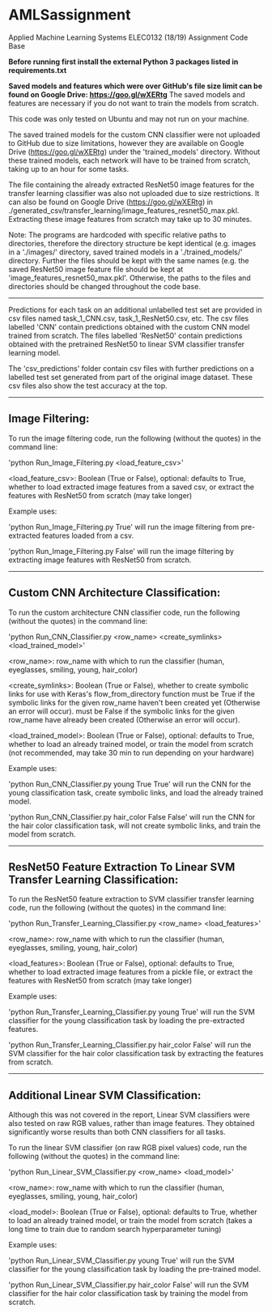 # AMLSassignment
Applied Machine Learning Systems ELEC0132 (18/19) Assignment Code Base

**Before running first install the external Python 3 packages listed in requirements.txt**

**Saved models and features which were over GitHub's file size limit can be found on Google Drive: https://goo.gl/wXERtg**
The saved models and features are necessary if you do not want to train the models from scratch.

This code was only tested on Ubuntu and may not run on your machine.

The saved trained models for the custom CNN classifier were not uploaded to GitHub due to size limitations, however they are available on Google Drive (https://goo.gl/wXERtg) under the 'trained_models' directory. Without these trained models, each network will have to be trained from scratch, taking up to an hour for some tasks.

The file containing the already extracted ResNet50 image features for the transfer learning classifier was also not uploaded due to size restrictions. It can also be found on Google Drive (https://goo.gl/wXERtg) in ./generated_csv/transfer_learning/image_features_resnet50_max.pkl. Extracting these image features from scratch may take up to 30 minutes.

Note: The programs are hardcoded with specific relative paths to directories, therefore the directory structure be kept identical (e.g. images in a './images/' directory, saved trained models in a './trained_models/' directory. Further the files should be kept with the same names (e.g. the saved ResNet50 image feature file should be kept at 'image_features_resnet50_max.pkl'. Otherwise, the paths to the files and directories should be changed throughout the code base.

---
Predictions for each task on an additional unlabelled test set are provided in csv files named task_1_CNN.csv, task_1_ResNet50.csv, etc. The csv files labelled 'CNN' contain predictions obtained with the custom CNN model trained from scratch. The files labelled 'ResNet50' contain predictions obtained with the pretrained ResNet50 to linear SVM classifier transfer learning model.

The 'csv_predictions' folder contain csv files with further predictions on a labelled test set generated from part of the original image dataset. These csv files also show the test accuracy at the top.

---
## Image Filtering:

To run the image filtering code, run the following (without the quotes) in the command line:

'python Run_Image_Filtering.py <load_feature_csv>'

<load_feature_csv>: Boolean (True or False), optional: defaults to True,
        whether to load extracted image features from a saved csv, 
        or extract the features with ResNet50 from scratch (may take longer)

Example uses: 

'python Run_Image_Filtering.py True' will run the image filtering from pre-extracted features loaded from a csv. 

'python Run_Image_Filtering.py False' will run the image filtering by extracting image features with ResNet50 from scratch.

---
## Custom CNN Architecture Classification:

To run the custom architecture CNN classifier code, run the following (without the quotes) in the command line:

'python Run_CNN_Classifier.py <row_name> <create_symlinks> <load_trained_model>'

<row_name>: row_name with which to run the classifier (human, eyeglasses, smiling, young, hair_color)

<create_symlinks>: Boolean (True or False), whether to create symbolic links for use with Keras's flow_from_directory function
                   must be True if the symbolic links for the given row_name haven't been created yet (Otherwise an error will occur).
                   must be False if the symbolic links for the given row_name have already been created (Otherwise an error will occur).

<load_trained_model>: Boolean (True or False), optional: defaults to True,
                   whether to load an already trained model, or train the model from scratch (not recommended, may take 30 min to run depending on your hardware)

Example uses: 

'python Run_CNN_Classifier.py young True True' will run the CNN for the young classification task, create symbolic links, and load the already trained model. 

'python Run_CNN_Classifier.py hair_color False False' will run the CNN for the hair color classification task, will not create symbolic links, and train the model from scratch.

---
## ResNet50 Feature Extraction To Linear SVM Transfer Learning Classification:

To run the ResNet50 feature extraction to SVM classifier transfer learning code, 
run the following (without the quotes) in the command line:

'python Run_Transfer_Learning_Classifier.py <row_name> <load_features>'

<row_name>: row_name with which to run the classifier (human, eyeglasses, smiling, young, hair_color)

<load_features>: Boolean (True or False), optional: defaults to True,
                   whether to load extracted image features from a pickle file, 
                   or extract the features with ResNet50 from scratch (may take longer)

Example uses: 

'python Run_Transfer_Learning_Classifier.py young True' will run the SVM classifier for the young classification task by loading the pre-extracted features. 

'python Run_Transfer_Learning_Classifier.py hair_color False' will run the SVM classifier for the hair color classification task by extracting the features from scratch.

---
## Additional Linear SVM Classification:

Although this was not covered in the report, Linear SVM classifiers were also tested on raw RGB values, rather than image features. They obtained significantly worse results than both CNN classifiers for all tasks.

To run the linear SVM classifier (on raw RGB pixel values) code, run the following (without the quotes) in the command line:

'python Run_Linear_SVM_Classifier.py <row_name> <load_model>'

<row_name>: row_name with which to run the classifier (human, eyeglasses, smiling, young, hair_color)

<load_model>: Boolean (True or False), optional: defaults to True,
        whether to load an already trained model, or train the model from scratch (takes a long time to train due to random search hyperparameter tuning)

Example uses: 

'python Run_Linear_SVM_Classifier.py young True' will run the SVM classifier for the young classification task by loading the pre-trained model. 

'python Run_Linear_SVM_Classifier.py hair_color False' will run the SVM classifier for the hair color classification task by training the model from scratch.
